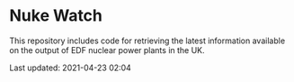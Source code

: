 # Nuke Watch

This repository includes code for retrieving the latest information available on the output of EDF nuclear power plants in the UK.

Last updated: 2021-04-23 02:04
